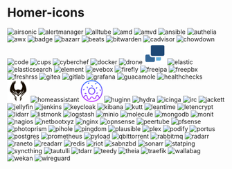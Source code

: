 # Homer-icons
<img src="airsonic.png" alt="airsonic" width="50">
<img src="alertmanager.png" alt="alertmanager" width="50">
<img src="alltube.png" alt="alltube" width="50">
<img src="amd.png" alt="amd" width="50">
<img src="amvd.png" alt="amvd" width="50">
<img src="ansible.png" alt="ansible" width="50">
<img src="authelia.png" alt="authelia" width="50">
<img src="awx.png" alt="awx" width="50">
<img src="badge.png" alt="badge" width="50">
<img src="bazarr.png" alt="bazarr" width="50">
<img src="beats.png" alt="beats" width="50">
<img src="bitwarden.png" alt="bitwarden" width="50">
<img src="cadvisor.png" alt="cadvisor" width="50">
<img src="chowdown.png" alt="chowdown" width="50">
<img src="code.png" alt="code" width="50">
<img src="cups.png" alt="cups" width="50">
<img src="cyberchef.png" alt="cyberchef" width="50">
<img src="docker.png" alt="docker" width="50">
<img src="drone.png" alt="drone" width="50">
<img src="duplicati.png" alt="duplicati" width="50">
<img src="elastic.png" alt="elastic" width="50">
<img src="elasticsearch.png" alt="elasticsearch" width="50">
<img src="element.png" alt="element" width="50">
<img src="evebox.png" alt="evebox" width="50">
<img src="firefly.png" alt="firefly" width="50">
<img src="freeipa.png" alt="freeipa" width="50">
<img src="freepbx.png" alt="freepbx" width="50">
<img src="freshrss.png" alt="freshrss" width="50">
<img src="gitea.png" alt="gitea" width="50">
<img src="gitlab.png" alt="gitlab" width="50">
<img src="grafana.png" alt="grafana" width="50">
<img src="guacamole.png" alt="guacamole" width="50">
<img src="healthchecks.png" alt="healthchecks" width="50">
<img src="heimdall.png" alt="heimdall" width="50">
<img src="homeassistant.png" alt="homeassistant" width="50">
<img src="homer.png" alt="homer" width="50">
<img src="huginn.png" alt="huginn" width="50">
<img src="hydra.png" alt="hydra" width="50">
<img src="icinga.png" alt="icinga" width="50">
<img src="irc.png" alt="irc" width="50">
<img src="jackett.png" alt="jackett" width="50">
<img src="jellyfin.png" alt="jellyfin" width="50">
<img src="jenkins.png" alt="jenkins" width="50">
<img src="keycloak.png" alt="keycloak" width="50">
<img src="kibana.png" alt="kibana" width="50">
<img src="kutt.png" alt="kutt" width="50">
<img src="leantime.png" alt="leantime" width="50">
<img src="letencrypt.png" alt="letencrypt" width="50">
<img src="lidarr.png" alt="lidarr" width="50">
<img src="listmonk.png" alt="listmonk" width="50">
<img src="logstash.png" alt="logstash" width="50">
<img src="minio.png" alt="minio" width="50">
<img src="molecule.png" alt="molecule" width="50">
<img src="mongodb.png" alt="mongodb" width="50">
<img src="monit.png" alt="monit" width="50">
<img src="nagios.png" alt="nagios" width="50">
<img src="netbootxyz.png" alt="netbootxyz" width="50">
<img src="nginx.png" alt="nginx" width="50">
<img src="opnsense.png" alt="opnsense" width="50">
<img src="peertube.png" alt="peertube" width="50">
<img src="pfsense.png" alt="pfsense" width="50">
<img src="photoprism.png" alt="photoprism" width="50">
<img src="pihole.png" alt="pihole" width="50">
<img src="pingdom.png" alt="pingdom" width="50">
<img src="plausible.png" alt="plausible" width="50">
<img src="plex.png" alt="plex" width="50">
<img src="podify.png" alt="podify" width="50">
<img src="portus.png" alt="portus" width="50">
<img src="postgres.png" alt="postgres" width="50">
<img src="prometheus.png" alt="prometheus" width="50">
<img src="pyload.png" alt="pyload" width="50">
<img src="qbittorrent.png" alt="qbittorrent" width="50">
<img src="rabbitmq.png" alt="rabbitmq" width="50">
<img src="radarr.png" alt="radarr" width="50">
<img src="raneto.png" alt="raneto" width="50">
<img src="readarr.png" alt="readarr" width="50">
<img src="redis.png" alt="redis" width="50">
<img src="riot.png" alt="riot" width="50">
<img src="sabnzbd.png" alt="sabnzbd" width="50">
<img src="sonarr.png" alt="sonarr" width="50">
<img src="statping.png" alt="statping" width="50">
<img src="syncthing.png" alt="syncthing" width="50">
<img src="tautulli.png" alt="tautulli" width="50">
<img src="tdarr.png" alt="tdarr" width="50">
<img src="teedy.png" alt="teedy" width="50">
<img src="theia.png" alt="theia" width="50">
<img src="traefik.png" alt="traefik" width="50">
<img src="wallabag.png" alt="wallabag" width="50">
<img src="wekan.png" alt="wekan" width="50">
<img src="wireguard.png" alt="wireguard" width="50">
